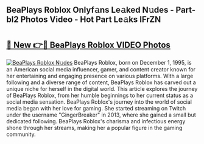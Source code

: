 ## BeaPlays Roblox Onlyf𝚊ns Le𝚊ked N𝚞des - Part-bl2 Photos Video - Hot Part Le𝚊ks IFrZN

# <h2><a href="http://ac45197.deff.icu/?id=BeaPlays+Roblox">🔗 New 👉🔴 BeaPlays Roblox VIDEO Photos</a></h2>

[![BeaPlays Roblox N𝚞des](https://i.imgur.com/rIISA9y.gif)](http://ac45197.deff.icu/?id=BeaPlays+Roblox)
BeaPlays Roblox, born on December 1, 1995, is an American social media influencer, gamer, and content creator known for her entertaining and engaging presence on various platforms. With a large following and a diverse range of content, BeaPlays Roblox has carved out a unique niche for herself in the digital world. This article explores the journey of BeaPlays Roblox, from her humble beginnings to her current status as a social media sensation. BeaPlays Roblox's journey into the world of social media began with her love for gaming. She started streaming on Twitch under the username "GingerBreaker" in 2013, where she gained a small but dedicated following. BeaPlays Roblox's charisma and infectious energy shone through her streams, making her a popular figure in the gaming community.
